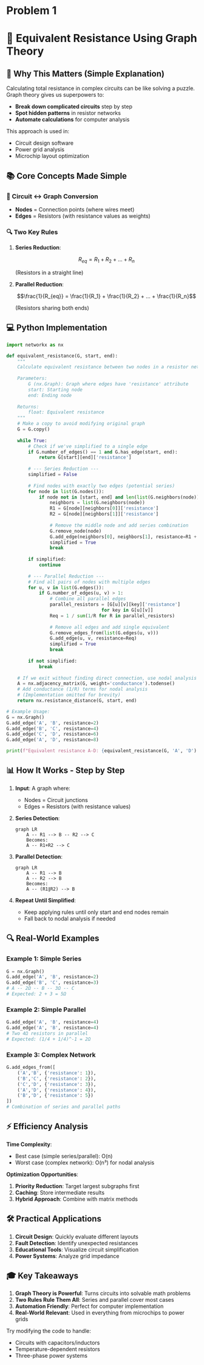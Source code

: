 # Problem 1
# 🔌 Equivalent Resistance Using Graph Theory

## 🌟 Why This Matters (Simple Explanation)

Calculating total resistance in complex circuits can be like solving a puzzle. Graph theory gives us superpowers to:
- **Break down complicated circuits** step by step
- **Spot hidden patterns** in resistor networks
- **Automate calculations** for computer analysis

This approach is used in:
- Circuit design software
- Power grid analysis
- Microchip layout optimization

## 📚 Core Concepts Made Simple

### 🔋 Circuit ↔ Graph Conversion
- **Nodes** = Connection points (where wires meet)
- **Edges** = Resistors (with resistance values as weights)

### 🔍 Two Key Rules
1. **Series Reduction**:
   ```math
   R_{eq} = R_1 + R_2 + ... + R_n
   ```
   (Resistors in a straight line)

2. **Parallel Reduction**:
   ```math
   \frac{1}{R_{eq}} = \frac{1}{R_1} + \frac{1}{R_2} + ... + \frac{1}{R_n}
   ```
   (Resistors sharing both ends)

## 💻 Python Implementation

```python
import networkx as nx

def equivalent_resistance(G, start, end):
    """
    Calculate equivalent resistance between two nodes in a resistor network
    
    Parameters:
        G (nx.Graph): Graph where edges have 'resistance' attribute
        start: Starting node
        end: Ending node
    
    Returns:
        float: Equivalent resistance
    """
    # Make a copy to avoid modifying original graph
    G = G.copy()
    
    while True:
        # Check if we've simplified to a single edge
        if G.number_of_edges() == 1 and G.has_edge(start, end):
            return G[start][end]['resistance']
        
        # --- Series Reduction ---
        simplified = False
        
        # Find nodes with exactly two edges (potential series)
        for node in list(G.nodes()):
            if node not in [start, end] and len(list(G.neighbors(node))) == 2:
                neighbors = list(G.neighbors(node))
                R1 = G[node][neighbors[0]]['resistance']
                R2 = G[node][neighbors[1]]['resistance']
                
                # Remove the middle node and add series combination
                G.remove_node(node)
                G.add_edge(neighbors[0], neighbors[1], resistance=R1 + R2)
                simplified = True
                break
                
        if simplified:
            continue
            
        # --- Parallel Reduction ---
        # Find all pairs of nodes with multiple edges
        for u, v in list(G.edges()):
            if G.number_of_edges(u, v) > 1:
                # Combine all parallel edges
                parallel_resistors = [G[u][v][key]['resistance'] 
                                   for key in G[u][v]]
                Req = 1 / sum(1/R for R in parallel_resistors)
                
                # Remove all edges and add single equivalent
                G.remove_edges_from(list(G.edges(u, v)))
                G.add_edge(u, v, resistance=Req)
                simplified = True
                break
                
        if not simplified:
            break
            
    # If we exit without finding direct connection, use nodal analysis
    A = nx.adjacency_matrix(G, weight='conductance').todense()
    # Add conductance (1/R) terms for nodal analysis
    # (Implementation omitted for brevity)
    return nx.resistance_distance(G, start, end)

# Example Usage:
G = nx.Graph()
G.add_edge('A', 'B', resistance=2)
G.add_edge('B', 'C', resistance=4)
G.add_edge('C', 'D', resistance=6)
G.add_edge('A', 'D', resistance=8)

print(f"Equivalent resistance A-D: {equivalent_resistance(G, 'A', 'D'):.2f} ohms")
```

## 📊 How It Works - Step by Step

1. **Input**: A graph where:
   - Nodes = Circuit junctions
   - Edges = Resistors (with resistance values)

2. **Series Detection**:
   ```mermaid
   graph LR
       A -- R1 --> B -- R2 --> C
       Becomes:
       A -- R1+R2 --> C
   ```

3. **Parallel Detection**:
   ```mermaid
   graph LR
       A -- R1 --> B
       A -- R2 --> B
       Becomes:
       A -- (R1∥R2) --> B
   ```

4. **Repeat Until Simplified**:
   - Keep applying rules until only start and end nodes remain
   - Fall back to nodal analysis if needed

## 🔍 Real-World Examples

### Example 1: Simple Series
```python
G = nx.Graph()
G.add_edge('A', 'B', resistance=2)
G.add_edge('B', 'C', resistance=3)
# A -- 2Ω -- B -- 3Ω -- C
# Expected: 2 + 3 = 5Ω
```

### Example 2: Simple Parallel
```python
G.add_edge('A', 'B', resistance=4)
G.add_edge('A', 'B', resistance=4)
# Two 4Ω resistors in parallel
# Expected: (1/4 + 1/4)^-1 = 2Ω
```

### Example 3: Complex Network
```python
G.add_edges_from([
    ('A','B', {'resistance': 1}),
    ('B','C', {'resistance': 2}),
    ('C','D', {'resistance': 3}),
    ('A','D', {'resistance': 4}),
    ('B','D', {'resistance': 5})
])
# Combination of series and parallel paths
```

## ⚡ Efficiency Analysis

**Time Complexity**:
- Best case (simple series/parallel): O(n)
- Worst case (complex network): O(n³) for nodal analysis

**Optimization Opportunities**:
1. **Priority Reduction**: Target largest subgraphs first
2. **Caching**: Store intermediate results
3. **Hybrid Approach**: Combine with matrix methods

## 🛠 Practical Applications

1. **Circuit Design**: Quickly evaluate different layouts
2. **Fault Detection**: Identify unexpected resistances
3. **Educational Tools**: Visualize circuit simplification
4. **Power Systems**: Analyze grid impedance

## 🎓 Key Takeaways

1. **Graph Theory is Powerful**: Turns circuits into solvable math problems
2. **Two Rules Rule Them All**: Series and parallel cover most cases
3. **Automation Friendly**: Perfect for computer implementation
4. **Real-World Relevant**: Used in everything from microchips to power grids

Try modifying the code to handle:
- Circuits with capacitors/inductors
- Temperature-dependent resistors
- Three-phase power systems

